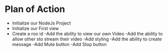 # Plan of Action

- Initialize our NodeJs Project
- Initialize our First view
- Create a roo id
-Add the ability to view our own Video
-Add the ability to allow other sto stream their video
-Add styling
-Add the ability to create message
-Add Mute button
-Add Stop button
